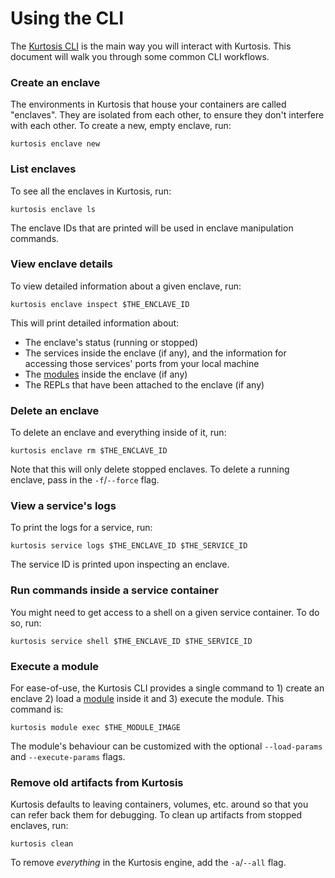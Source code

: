 Using the CLI
=============
The [Kurtosis CLI][cli-installation] is the main way you will interact with Kurtosis. This document will walk you through some common CLI workflows.

### Create an enclave
The environments in Kurtosis that house your containers are called "enclaves". They are isolated from each other, to ensure they don't interfere with each other. To create a new, empty enclave, run:

```
kurtosis enclave new
```

### List enclaves
To see all the enclaves in Kurtosis, run:

```
kurtosis enclave ls
```

The enclave IDs that are printed will be used in enclave manipulation commands.

### View enclave details
To view detailed information about a given enclave, run:

```
kurtosis enclave inspect $THE_ENCLAVE_ID
```

This will print detailed information about:

* The enclave's status (running or stopped)
* The services inside the enclave (if any), and the information for accessing those services' ports from your local machine
* The [modules][modules] inside the enclave (if any)
* The REPLs that have been attached to the enclave (if any)

### Delete an enclave
To delete an enclave and everything inside of it, run:

```
kurtosis enclave rm $THE_ENCLAVE_ID
```

Note that this will only delete stopped enclaves. To delete a running enclave, pass in the `-f`/`--force` flag.

### View a service's logs
To print the logs for a service, run:

```
kurtosis service logs $THE_ENCLAVE_ID $THE_SERVICE_ID
```

The service ID is printed upon inspecting an enclave.

### Run commands inside a service container
You might need to get access to a shell on a given service container. To do so, run:

```
kurtosis service shell $THE_ENCLAVE_ID $THE_SERVICE_ID
```

### Execute a module
For ease-of-use, the Kurtosis CLI provides a single command to 1) create an enclave 2) load a [module][modules] inside it and 3) execute the module. This command is:

```
kurtosis module exec $THE_MODULE_IMAGE
```

The module's behaviour can be customized with the optional `--load-params` and `--execute-params` flags.

### Remove old artifacts from Kurtosis
Kurtosis defaults to leaving containers, volumes, etc. around so that you can refer back them for debugging. To clean up artifacts from stopped enclaves, run:

```
kurtosis clean
```

To remove _everything_ in the Kurtosis engine, add the `-a`/`--all` flag.


<!-- Only links below this point -->
[modules]: ./modules.md
[cli-installation]: ./installation.md
